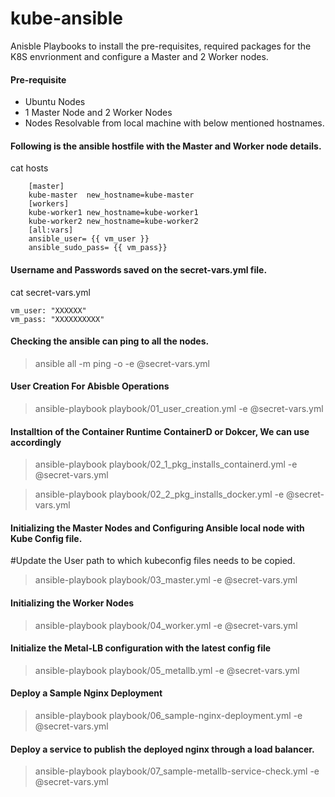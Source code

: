 # kube-ansible
 Anisble Playbooks to install the pre-requisites, required packages for the K8S envrionment and configure a Master and 2 Worker nodes.


#### Pre-requisite
-  Ubuntu Nodes
-  1 Master Node and 2 Worker Nodes
-  Nodes Resolvable from local machine with below mentioned hostnames.

#### Following is the ansible hostfile with the Master and Worker node details. 
cat hosts 
```
    [master]
    kube-master  new_hostname=kube-master
    [workers]
    kube-worker1 new_hostname=kube-worker1
    kube-worker2 new_hostname=kube-worker2
    [all:vars]
    ansible_user= {{ vm_user }}
    ansible_sudo_pass= {{ vm_pass}}
```

#### Username and Passwords saved on the secret-vars.yml file.
cat secret-vars.yml 
```
vm_user: "XXXXXX"
vm_pass: "XXXXXXXXXX"
```

#### Checking the ansible can ping to all the nodes.
> ansible all -m ping -o -e @secret-vars.yml


#### User Creation For Abisble Operations
> ansible-playbook playbook/01_user_creation.yml -e @secret-vars.yml

#### Installtion of the Container Runtime ContainerD or Dokcer, We can use accordingly
> ansible-playbook playbook/02_1_pkg_installs_containerd.yml -e @secret-vars.yml

> ansible-playbook playbook/02_2_pkg_installs_docker.yml -e @secret-vars.yml

#### Initializing the Master Nodes and Configuring Ansible local node with Kube Config file. 
#Update the User path to which kubeconfig files needs to be copied. 
> ansible-playbook playbook/03_master.yml -e @secret-vars.yml

#### Initializing the Worker Nodes
> ansible-playbook playbook/04_worker.yml -e @secret-vars.yml

#### Initialize the Metal-LB configuration with the latest config file
> ansible-playbook playbook/05_metallb.yml -e @secret-vars.yml


#### Deploy a Sample Nginx Deployment 
> ansible-playbook playbook/06_sample-nginx-deployment.yml -e @secret-vars.yml

#### Deploy a service to publish the deployed nginx through a load balancer. 
> ansible-playbook playbook/07_sample-metallb-service-check.yml -e @secret-vars.yml






